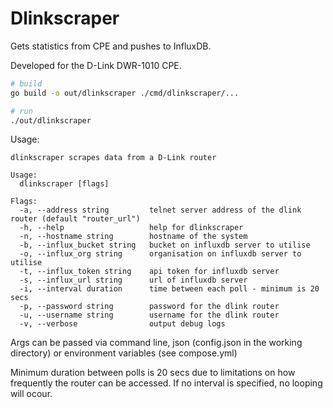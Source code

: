 # Dlinkscraper 

Gets statistics from CPE and pushes to InfluxDB. 

Developed for the D-Link DWR-1010 CPE.

```bash
# build
go build -o out/dlinkscraper ./cmd/dlinkscraper/...

# run
./out/dlinkscraper
```

Usage:
```text
dlinkscraper scrapes data from a D-Link router

Usage:
  dlinkscraper [flags]

Flags:
  -a, --address string         telnet server address of the dlink router (default "router_url")
  -h, --help                   help for dlinkscraper
  -n, --hostname string        hostname of the system 
  -b, --influx_bucket string   bucket on influxdb server to utilise 
  -o, --influx_org string      organisation on influxdb server to utilise 
  -t, --influx_token string    api token for influxdb server 
  -s, --influx_url string      url of influxdb server 
  -i, --interval duration      time between each poll - minimum is 20 secs
  -p, --password string        password for the dlink router 
  -u, --username string        username for the dlink router 
  -v, --verbose                output debug logs

```
Args can be passed via command line, json (config.json in the working directory) or environment variables (see compose.yml)

Minimum duration between polls is 20 secs due to limitations on how frequently the router can be accessed. If no interval is specified, no looping will ocour. 